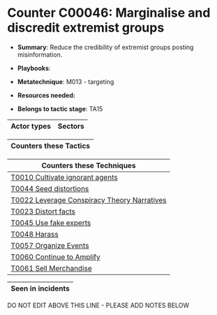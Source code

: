 # Counter C00046: Marginalise and discredit extremist groups

* **Summary**: Reduce the credibility of extremist groups posting misinformation.

* **Playbooks**: 

* **Metatechnique**: M013 - targeting

* **Resources needed:** 

* **Belongs to tactic stage**: TA15


| Actor types | Sectors |
| ----------- | ------- |



| Counters these Tactics |
| ---------------------- |



| Counters these Techniques |
| ------------------------- |
| [T0010 Cultivate ignorant agents](../generated_pages/techniques/T0010.md) |
| [T0044 Seed distortions](../generated_pages/techniques/T0044.md) |
| [T0022 Leverage Conspiracy Theory Narratives](../generated_pages/techniques/T0022.md) |
| [T0023 Distort facts](../generated_pages/techniques/T0023.md) |
| [T0045 Use fake experts](../generated_pages/techniques/T0045.md) |
| [T0048 Harass](../generated_pages/techniques/T0048.md) |
| [T0057 Organize Events](../generated_pages/techniques/T0057.md) |
| [T0060 Continue to Amplify](../generated_pages/techniques/T0060.md) |
| [T0061 Sell Merchandise](../generated_pages/techniques/T0061.md) |



| Seen in incidents |
| ----------------- |


DO NOT EDIT ABOVE THIS LINE - PLEASE ADD NOTES BELOW